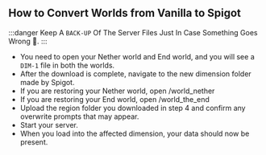 ## How to Convert Worlds from Vanilla to Spigot  

:::danger
Keep A ``BACK-UP`` Of The Server Files Just In Case Something Goes Wrong 🙂.
::: 
 
- You need to open your Nether world and End world, and you will see a ``DIM-1`` file in both the worlds.  
- After the download is complete, navigate to the new dimension folder made by Spigot.  
- If you are restoring your Nether world, open /world_nether  
- If you are restoring your End world, open /world_the_end  
- Upload the region folder you downloaded in step 4 and confirm any overwrite prompts that may appear.  
- Start your server.  
- When you load into the affected dimension, your data should now be present.  